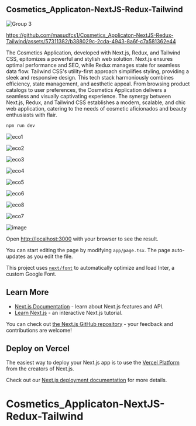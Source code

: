 
## Cosmetics_Applicaton-NextJS-Redux-Tailwind
![Group 3](https://github.com/masudfcs1/Cosmetics_Applicaton-NextJS-Redux-Tailwind/assets/57311382/ecb01cfc-b515-4f5e-8bed-19b7d39646fe)

https://github.com/masudfcs1/Cosmetics_Applicaton-NextJS-Redux-Tailwind/assets/57311382/b388029c-2cda-4943-8a6f-c7a581362e44


The Cosmetics Application, developed with Next.js, Redux, and Tailwind CSS, epitomizes a powerful and stylish web solution. Next.js ensures optimal performance and SEO, while Redux manages state for seamless data flow. Tailwind CSS's utility-first approach simplifies styling, providing a sleek and responsive design. This tech stack harmoniously combines efficiency, state management, and aesthetic appeal. From browsing product catalogs to user preferences, the Cosmetics Application delivers a seamless and visually captivating experience. The synergy between Next.js, Redux, and Tailwind CSS establishes a modern, scalable, and chic web application, catering to the needs of cosmetic aficionados and beauty enthusiasts with flair.

```bash
npm run dev

```

![eco1](https://github.com/masudfcs1/Cosmetics_Applicaton-NextJS-Redux-Tailwind/assets/57311382/83781c36-8064-4471-aecd-131a04638c87)

![eco2](https://github.com/masudfcs1/Cosmetics_Applicaton-NextJS-Redux-Tailwind/assets/57311382/54fe9250-d834-43e3-9c77-4a6baf8c55a1)

![eco3](https://github.com/masudfcs1/Cosmetics_Applicaton-NextJS-Redux-Tailwind/assets/57311382/fda7db7e-bd3d-49f1-b4d1-8f1f352499b1)

![eco4](https://github.com/masudfcs1/Cosmetics_Applicaton-NextJS-Redux-Tailwind/assets/57311382/2bf5a4f0-a57a-40be-a7b0-beff119e30d0)

![eco5](https://github.com/masudfcs1/Cosmetics_Applicaton-NextJS-Redux-Tailwind/assets/57311382/fabb23f4-5483-4a8c-b43c-59cbb124ffc3)

![eco6](https://github.com/masudfcs1/Cosmetics_Applicaton-NextJS-Redux-Tailwind/assets/57311382/8ccbe85b-db40-45aa-bfb6-8d2abaaa3aea)

![eco8](https://github.com/masudfcs1/Cosmetics_Applicaton-NextJS-Redux-Tailwind/assets/57311382/1b0d3f2e-6ec9-45f2-ae27-e224a940b531)

![eco7](https://github.com/masudfcs1/Cosmetics_Applicaton-NextJS-Redux-Tailwind/assets/57311382/5c072851-744e-41aa-b30f-c7d74c859270)

![image](https://github.com/masudfcs1/Cosmetics_Applicaton-NextJS-Redux-Tailwind/assets/57311382/19f8ae67-1181-4aca-a0ac-a96035f7d60f)

Open [http://localhost:3000](http://localhost:3000) with your browser to see the result.

You can start editing the page by modifying `app/page.tsx`. The page auto-updates as you edit the file.

This project uses [`next/font`](https://nextjs.org/docs/basic-features/font-optimization) to automatically optimize and load Inter, a custom Google Font.

## Learn More


- [Next.js Documentation](https://nextjs.org/docs) - learn about Next.js features and API.
- [Learn Next.js](https://nextjs.org/learn) - an interactive Next.js tutorial.

You can check out [the Next.js GitHub repository](https://github.com/vercel/next.js/) - your feedback and contributions are welcome!

## Deploy on Vercel 

The easiest way to deploy your Next.js app is to use the [Vercel Platform](https://vercel.com/new?utm_medium=default-template&filter=next.js&utm_source=create-next-app&utm_campaign=create-next-app-readme) from the creators of Next.js.

Check out our [Next.js deployment documentation](https://nextjs.org/docs/deployment) for more details.

# Cosmetics_Applicaton-NextJS-Redux-Tailwind
